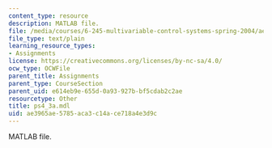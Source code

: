 ```yaml
---
content_type: resource
description: MATLAB file.
file: /media/courses/6-245-multivariable-control-systems-spring-2004/ae3965ae5785aca3c14ace718a4e3d9c_ps4_3a.mdl
file_type: text/plain
learning_resource_types:
- Assignments
license: https://creativecommons.org/licenses/by-nc-sa/4.0/
ocw_type: OCWFile
parent_title: Assignments
parent_type: CourseSection
parent_uid: e614eb9e-655d-0a93-927b-bf5cdab2c2ae
resourcetype: Other
title: ps4_3a.mdl
uid: ae3965ae-5785-aca3-c14a-ce718a4e3d9c
---
```

MATLAB file.
